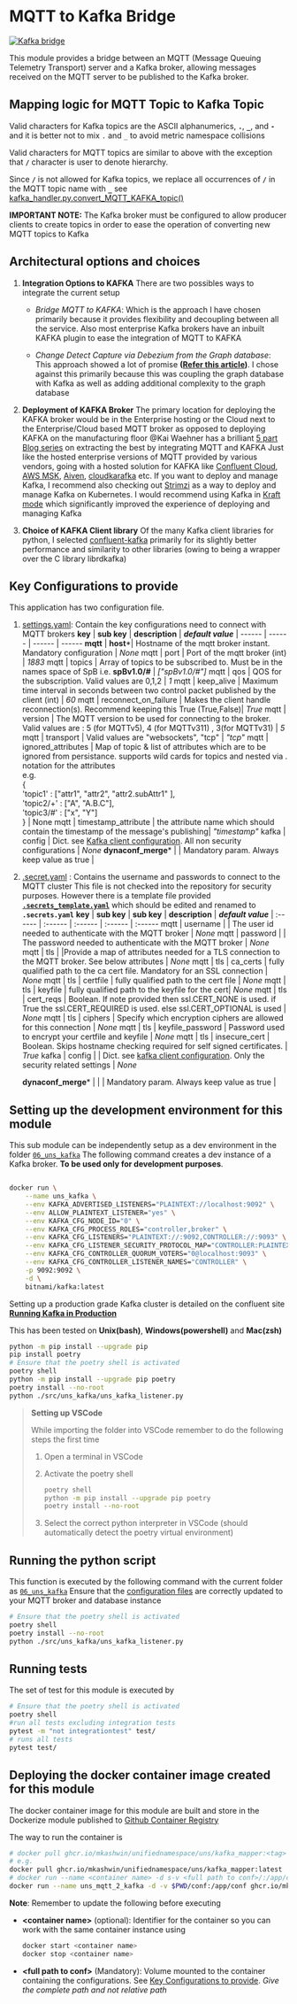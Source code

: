 # MQTT to Kafka Bridge

[![Kafka bridge](https://github.com/mkashwin/unifiednamespace/actions/workflows/uns_kafka-app.yml/badge.svg)](https://github.com/mkashwin/unifiednamespace/actions/workflows/uns_kafka-app.yml)

This module provides a bridge between an MQTT (Message Queuing Telemetry Transport) server and a Kafka broker, allowing messages received on the MQTT server to be published to the Kafka broker.

## Mapping logic for MQTT Topic to Kafka Topic

Valid characters for Kafka topics are the ASCII alphanumerics, **```.```**, **```_```**, and **```-```** and it is better not to mix ```.``` and ```_``` to avoid metric namespace collisions

Valid characters for MQTT topics are similar to above with the exception that **```/```** character is user to denote hierarchy.

Since  **```/```** is not allowed for Kafka topics, we replace all occurrences of  **```/```** in the MQTT topic name with **```_```**
see [kafka_handler.py.convert_MQTT_KAFKA_topic()](./src/uns_kafka/kafka_handler.py#convert_MQTT_KAFKA_topic)

**IMPORTANT NOTE:** The Kafka broker must be configured to allow producer clients  to create topics in order to ease the operation of converting new MQTT topics to Kafka

## Architectural options and choices

1. **Integration Options to KAFKA**
    There are two possibles ways to integrate the current setup
    - *Bridge MQTT to KAFKA*:
    Which is the approach I have chosen primarily because it provides flexibility and decoupling between all the service. Also most enterprise Kafka brokers have an inbuilt KAFKA plugin to ease the integration of MQTT to KAFKA

    - *Change Detect Capture via Debezium from the Graph database*:
    This approach showed a lot of promise **([Refer this article](https://medium.com/neo4j/a-new-neo4j-integration-with-apache-kafka-6099c14851d2))**. I chose against this primarily because this was coupling the graph database with Kafka as well as adding additional complexity to the graph database

1. **Deployment of KAFKA Broker**
    The primary location for deploying the KAFKA broker would be in the Enterprise hosting or the Cloud next to the Enterprise/Cloud based MQTT broker as opposed to deploying KAFKA on the manufacturing floor
    @Kai Waehner has a brilliant [5 part Blog series](https://www.kai-waehner.de/blog/2021/03/15/apache-kafka-mqtt-sparkplug-iot-blog-series-part-1-of-5-overview-comparison/) on extracting the best by integrating MQTT and KAFKA
    Just like the hosted enterprise versions of MQTT provided by various vendors, going with a hosted solution for KAFKA like [Confluent Cloud](https://www.confluent.io/), [AWS MSK](https://aws.amazon.com/msk/what-is-kafka/), [Aiven](https://aiven.io/), [cloudkarafka](https://www.cloudkarafka.com/) etc.
    If you want to deploy and manage Kafka, I recommend also checking out [Strimzi](https://strimzi.io/) as a way to deploy and manage Kafka on Kubernetes.
    I would recommend using Kafka in [Kraft mode](https://developer.confluent.io/learn/kraft/) which significantly improved the experience of deploying and managing Kafka

1. **Choice of KAFKA Client library**
    Of the many Kafka client libraries for python, I selected [confluent-kafka](https://docs.confluent.io/kafka-clients/python/current/overview.html) primarily for its slightly better performance and similarity to other libraries (owing to being a wrapper over the C library librdkafka)

## Key Configurations to provide

This application has two configuration file.

1. [settings.yaml](./conf/settings.yaml):  Contain the key configurations need to connect with MQTT brokers
    **key** | **sub key** | **description**  | ***default value*** |
    ------ | ------ | ------ | ------
    **mqtt** | **host**\*| Hostname of the mqtt broker instant. Mandatory configuration | *None*
    mqtt | port | Port of the mqtt broker (int) | *1883*
    mqtt | topics | Array of topics to be subscribed to. Must be in the names space of SpB  i.e. **spBv1.0/#** | *["spBv1.0/#"]*
    mqtt | qos | QOS for the subscription. Valid values are 0,1,2 | *1*
    mqtt | keep_alive | Maximum time interval in seconds between two control packet published by the client (int) | *60*
    mqtt | reconnect_on_failure | Makes the client handle reconnection(s). Recommend keeping this True  (True,False)| *True*
    mqtt | version | The MQTT version to be used for connecting to the broker. Valid values are : 5 (for MQTTv5), 4 (for MQTTv311) , 3(for MQTTv31) | *5*
    mqtt | transport | Valid values are "websockets", "tcp" | *"tcp"*
    mqtt | ignored_attributes | Map of topic &  list of attributes which are to be ignored from persistance. supports wild cards for topics  and nested via . notation for the attributes <br /> e.g.<br />  {<br /> 'topic1' : ["attr1", "attr2", "attr2.subAttr1" ],<br /> 'topic2/+' : ["A", "A.B.C"],<br /> 'topic3/#' : ["x", "Y"]<br /> } |  None
    mqtt | timestamp_attribute | the attribute name which should contain the timestamp of the message's publishing| *"timestamp"*
    kafka | config  | Dict. see [Kafka client configuration](https://github.com/confluentinc/librdkafka/blob/master/CONFIGURATION.md). All non security configurations | *None*
    **dynaconf_merge**\*  |  | Mandatory param. Always keep value as true  |

1. [.secret.yaml](./conf/.secrets_template.yaml) : Contains the username and passwords to connect to the MQTT cluster
    This file is not checked into the repository for security purposes. However there is a template file provided [**`.secrets_template.yaml`**](./conf/.secrets_template.yaml) which should be edited and renamed to **`.secrets.yaml`**
    **key** | **sub key** | **sub key** | **description**  | ***default value*** |
    :------ | :------ | :------ | :------ | :------
   mqtt | username | | The user id needed to authenticate with the MQTT broker | *None*
   mqtt | password | | The password needed to authenticate with the MQTT broker | *None*
   mqtt | tls | |Provide a map of attributes needed for a TLS connection to the MQTT broker. See below attributes | *None*
   mqtt | tls | ca_certs | fully qualified path to the ca cert file. Mandatory for an SSL connection | *None*
   mqtt | tls | certfile | fully qualified path to the cert file | *None*
   mqtt | tls | keyfile | fully qualified path to the keyfile for the cert| *None*
   mqtt | tls | cert_reqs | Boolean. If note provided then  ssl.CERT_NONE is used. if True the ssl.CERT_REQUIRED is used. else ssl.CERT_OPTIONAL is used | *None*
   mqtt | tls | ciphers | Specify which encryption ciphers are allowed for this connection | *None*
   mqtt | tls | keyfile_password | Password used to encrypt your certfile and keyfile | *None*
   mqtt | tls | insecure_cert | Boolean. Skips hostname checking required for self signed certificates.  | *True*
   kafka | config | | Dict. see [kafka client configuration](https://github.com/confluentinc/librdkafka/blob/master/CONFIGURATION.md). Only the security related settings   |  *None*

   **dynaconf_merge**\*  |  | | Mandatory param. Always keep value as true  |

## Setting up the development environment for this module

This sub module can be independently setup as a dev environment in the folder [`06_uns_kafka`](.)
The following command creates a dev instance of a Kafka broker. **To be used only for development purposes**.

```bash

docker run \
    --name uns_kafka \
    --env KAFKA_ADVERTISED_LISTENERS="PLAINTEXT://localhost:9092" \
    --env ALLOW_PLAINTEXT_LISTENER="yes" \
    --env KAFKA_CFG_NODE_ID="0" \
    --env KAFKA_CFG_PROCESS_ROLES="controller,broker" \
    --env KAFKA_CFG_LISTENERS="PLAINTEXT://:9092,CONTROLLER://:9093" \
    --env KAFKA_CFG_LISTENER_SECURITY_PROTOCOL_MAP="CONTROLLER:PLAINTEXT, PLAINTEXT:PLAINTEXT" \
    --env KAFKA_CFG_CONTROLLER_QUORUM_VOTERS="0@localhost:9093" \
    --env KAFKA_CFG_CONTROLLER_LISTENER_NAMES="CONTROLLER" \
    -p 9092:9092 \
    -d \
    bitnami/kafka:latest
```

Setting up a production grade Kafka cluster is detailed on the confluent site **[Running Kafka in Production](https://docs.confluent.io/platform/current/kafka/deployment.html)**

This has been tested on **Unix(bash)**, **Windows(powershell)** and **Mac(zsh)**

```bash
python -m pip install --upgrade pip
pip install poetry
# Ensure that the poetry shell is activated
poetry shell 
python -m pip install --upgrade pip poetry
poetry install --no-root
python ./src/uns_kafka/uns_kafka_listener.py
```

> **Setting up VSCode**
>
> While importing the folder into VSCode remember to do the following steps the first time
>
> 1. Open a terminal in VSCode
> 1. Activate the poetry shell
>
>    ```bash
>    poetry shell
>    python -m pip install --upgrade pip poetry
>    poetry install --no-root
>    ```
>
> 1. Select the correct python interpreter in VSCode (should automatically detect the poetry virtual environment)

## Running the python script

This function is executed by the following command with the current folder as [`06_uns_kafka`](.)
Ensure that the [configuration files](./conf/) are correctly updated to your MQTT broker and database instance

```bash
# Ensure that the poetry shell is activated
poetry shell 
poetry install --no-root
python ./src/uns_kafka/uns_kafka_listener.py
```

## Running tests

The set of test for this module is executed by

```bash
# Ensure that the poetry shell is activated
poetry shell 
#run all tests excluding integration tests 
pytest -m "not integrationtest" test/
# runs all tests
pytest test/
```

## Deploying the docker container image created for this module

The docker container image for this module are built and store in the Dockerize module published to [Github Container Registry](https://github.com/mkashwin/unifiednamespace/pkgs/container/unifiednamespace%2Funs%2Fkafka_mapper)

The way to run the container  is

```bash
# docker pull ghcr.io/mkashwin/unifiednamespace/uns/kafka_mapper:<tag>
# e.g.
docker pull ghcr.io/mkashwin/unifiednamespace/uns/kafka_mapper:latest
# docker run --name <container name> -d s-v <full path to conf>/:/app/conf uns/kafka_mapper:<tag>
docker run --name uns_mqtt_2_kafka -d -v $PWD/conf:/app/conf ghcr.io/mkashwin/unifiednamespace/uns/kafka_mapper:latest
```

**Note**: Remember to update the following before executing

- **\<container name\>** (optional): Identifier for the container so you can work with the same container instance using

   ```bash
   docker start <container name>
   docker stop <container name>
   ```

- **\<full path to conf\>** (Mandatory): Volume mounted to the container containing the configurations. See [Key Configurations to provide](#key-configurations-to-provide). *Give the complete path and not relative path*
